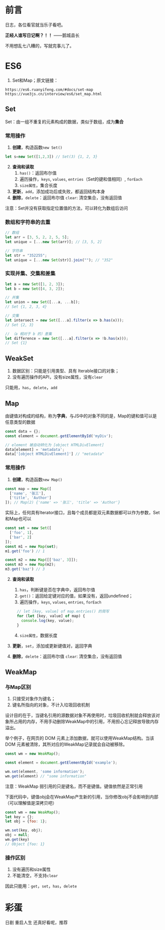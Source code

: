 # 前言

日志，各位看官就当乐子看吧。

**正经人谁写日记啊？！！**    ——鹅城县长

不用想乱七八糟的，写就完事儿了。

# ES6
1. Set和Map；原文链接：

```shell
https://es6.ruanyifeng.com/#docs/set-map 
https://vue3js.cn/interview/es6/set_map.html
```


## Set

Set：由一组不重复的元素构成的数据，类似于数组，成为**集合**

### 常用操作
1. **创建**，构造函数`new Set()`

```javascript
let s=new Set([1,2,3]) // Set(3) {1, 2, 3}
```
2. **查询和读取**
   1. `has()`：返回布尔值
   2. 遍历操作，`keys`, `values`, `entries`（Set的键和值相同）, `forEach`
   3. `size属性`，集合长度
3. **更新**，`add`，添加成功后或失败，都返回结构本身
4. **删除**，`delete`：返回布尔值 `clear`: 清空集合，没有返回值

注意：Set并没有获取指定位置值的方法，可以转化为数组后访问

### 数组和字符串的去重
```javascript
// 数组
let arr = [3, 5, 2, 2, 5, 5];
let unique = [...new Set(arr)]; // [3, 5, 2]

// 字符串
let str = "352255";
let unique = [...new Set(str)].join(""); // "352"
```
### 实现并集、交集和差集
```javascript
let a = new Set([1, 2, 3]);
let b = new Set([4, 3, 2]);

// 并集
let union = new Set([...a, ...b]);
// Set {1, 2, 3, 4}

// 交集
let intersect = new Set([...a].filter(x => b.has(x)));
// Set {2, 3}

// （a 相对于 b 的）差集
let difference = new Set([...a].filter(x => !b.has(x)));
// Set {1}
```
## WeakSet

1. 数据区别：只能是引用类型、具有 Iterable接口的对象；
2. 没有遍历操作的API，没有size属性，没有`clear`

只能用，`has`，`delete`，`add`

## Map
由键值对构成的结构，称为**字典**，与JS中的对象不同的是，Map的键和值可以是任意类型的数据
```javascript
const data = {};
const element = document.getElementById('myDiv');

// element 被自动转化为 [object HTMLDivElement]
data[element] = 'metadata';
data['[object HTMLDivElement]'] // "metadata"
```
### 常用操作
1. **创建**，构造函数`new Map()`

```javascript
const map = new Map([
  ['name', '张三'],
  ['title', 'Author']
]); // Map(2) {'name' => '张三', 'title' => 'Author'}
```
实际上，任何具有Iterator接口，且每个成员都是双元素数据都可以作为参数，Set和Map也可以
```javascript
const set = new Set([
  ['foo', 1],
  ['bar', 2]
]);
const m1 = new Map(set);
m1.get('foo') // 1

const m2 = new Map([['baz', 3]]);
const m3 = new Map(m2);
m3.get('baz') // 3
```
2. **查询和读取**
   1. `has`，判断键是否在字典中，返回布尔值
   2. `get()`：返回给定键对应的值，如果没有，返回undefined；
   3. 遍历操作，`keys`, `values`, `entries`, `forEach`

    ```javascript
      // let [key, value] of map.entries() 的简写
      for (let [key, value] of map) {
        console.log(key, value);
      }
    ```
   4. `size属性`，数据长度
3. **更新**，`set`，添加或更新键值对，返回字典
4. **删除**，`delete`：返回布尔值 `clear`: 清空集合，没有返回值

## WeakMap
### 与Map区别
1. 只接受对象作为键名；
2. 键名所指向的对象，不计入垃圾回收机制

设计目的在于，当键名引用的源数据对象不再使用时，垃圾回收机制就会释放该对象所占用的内存，不用手动删除WeakMap中的引用，不用担心忘记释放导致内存溢出。

举个例子，在网页的 DOM 元素上添加数据，就可以使用WeakMap结构。当该 DOM 元素被清除，其所对应的WeakMap记录就会自动被移除。
```javascript
const wm = new WeakMap();

const element = document.getElementById('example');

wm.set(element, 'some information');
wm.get(element) // "some information"
```
注意：WeakMap 弱引用的只是键名，而不是键值。键值依然是正常引用

下面代码中，键值obj会在WeakMap产生新的引用，当你修改obj不会影响到内部（可以理解值是深拷贝吧）
```javascript
const wm = new WeakMap();
let key = {};
let obj = {foo: 1};

wm.set(key, obj);
obj = null;
wm.get(key)
// Object {foo: 1}
```
### 操作区别
1. 没有遍历和size属性
2. 不能清空，不支持`clear`

因此只能用：`get`，`set`，`has`，`delete`

# 彩蛋

日剧 重启人生 还真好看呢，推荐